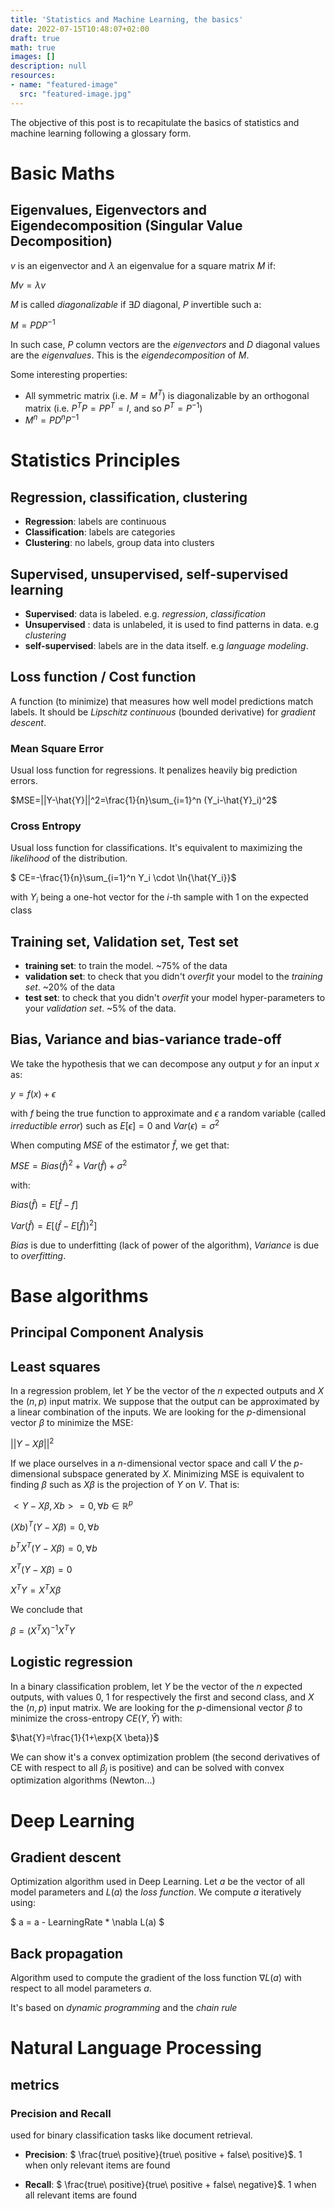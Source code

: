 ```yaml
---
title: 'Statistics and Machine Learning, the basics'
date: 2022-07-15T10:48:07+02:00
draft: true
math: true
images: []
description: null
resources:
- name: "featured-image"
  src: "featured-image.jpg"
---
```


The objective of this post is to recapitulate the basics of statistics and machine learning following a glossary form.


# Basic Maths 

## Eigenvalues, Eigenvectors and Eigendecomposition (Singular Value Decomposition)

$v$ is an eigenvector and $\lambda$ an eigenvalue for a square matrix $M$ if:

$Mv=\lambda v$

$M$ is called *diagonalizable* if $\exists D$ diagonal, $P$ invertible such a:

$M=PDP^{-1}$

In such case, $P$ column vectors are the *eigenvectors* and $D$ diagonal values are the *eigenvalues*. This is the *eigendecomposition* of $M$.

Some interesting properties:
* All symmetric matrix (i.e. $M=M^T$) is diagonalizable by an orthogonal matrix (i.e. $P^TP=PP^T=I$, and so $P^T=P^{-1}$)
* $M^n=PD^nP^{-1}$


# Statistics Principles


## Regression, classification, clustering

* __Regression__: labels are continuous
* __Classification__: labels are categories
* __Clustering__: no labels, group data into clusters

## Supervised, unsupervised, self-supervised learning

* __Supervised__: data is labeled. e.g. *regression*, *classification*
* __Unsupervised__ : data is unlabeled, it is used to find patterns in data. e.g *clustering*
* __self-supervised__: labels are in the data itself. e.g *language modeling*.

## Loss function / Cost function

A function (to minimize) that measures how well model predictions match labels. It should be *Lipschitz continuous* (bounded derivative) for *gradient descent*.

### Mean Square Error

Usual loss function for regressions. It penalizes heavily big prediction errors.

$MSE=||Y-\hat{Y}||^2=\frac{1}{n}\sum_{i=1}^n (Y_i-\hat{Y}_i)^2$

### Cross Entropy

Usual loss function for classifications. It's equivalent to maximizing the *likelihood* of the distribution.

$ CE=-\frac{1}{n}\sum_{i=1}^n  Y_i \cdot \ln{\hat{Y_i}}$

with $Y_i$ being a one-hot vector for the $i$-th sample with $1$ on the expected class

## Training set, Validation set, Test set

* __training set__: to train the model. ~75% of the data
* __validation set__: to check that you didn't *overfit* your model to the *training set*. ~20% of the data
* __test set__: to check that you didn't *overfit* your model hyper-parameters to your *validation set*. ~5% of the data.


## Bias, Variance and bias-variance trade-off

We take the hypothesis that we can decompose any output $y$ for an input $x$ as:

$y=f(x)+\epsilon$

with $f$ being the true function to approximate and $\epsilon$ a random variable (called *irreductible error*) such as $E[\epsilon]=0$ and $Var(\epsilon)=\sigma^2$

When computing *MSE* of the estimator $\hat{f}$, we get that:

$MSE=Bias(\hat{f})^2+Var(\hat{f})+\sigma^2$

with:

$Bias(\hat{f})=E[\hat{f}-f]$

$Var(\hat{f})=E[(\hat{f}-E[\hat{f}])^2]$

*Bias* is due to underfitting (lack of power of the algorithm), *Variance* is due to *overfitting*.


# Base algorithms

## Principal Component Analysis



## Least squares

In a regression problem, let $Y$ be the vector of the $n$ expected outputs and $X$ the $(n,p)$ input matrix. We suppose that the output can be approximated by a linear combination of the inputs. We are looking for the $p$-dimensional vector $\beta$ to minimize the MSE:

$||Y-X \beta||^2$

If we place ourselves in a $n$-dimensional vector space and call $V$ the $p$-dimensional subspace generated by $X$. Minimizing MSE is equivalent to finding $\beta$ such as $X\beta$ is the projection of $Y$ on $V$. That is:

$<Y-X\beta, Xb>=0, \forall b \in \mathbb{R}^p$

$(Xb)^T(Y-X\beta)=0, \forall b$

$b^TX^T(Y-X\beta)=0, \forall b$

$X^T(Y-X\beta)=0$

$X^TY=X^TX\beta$

We conclude that

$\beta=(X^TX)^{-1}X^TY$

## Logistic regression

In a binary classification problem, let $Y$ be the vector of the $n$ expected outputs, with values $0$, $1$ for respectively the first and second class, and $X$ the $(n,p)$ input matrix.  We are looking for the $p$-dimensional vector $\beta$ to minimize the cross-entropy $CE(Y,\hat{Y})$ with:

$\hat{Y}=\frac{1}{1+\exp{X \beta}}$

We can show it's a convex optimization problem (the second derivatives of CE with respect to all $\beta_j$ is positive) and can be solved with convex optimization algorithms (Newton...)


# Deep Learning


## Gradient descent

Optimization algorithm used in Deep Learning. Let $a$ be the vector of all model parameters and $L(a)$ the *loss function*. We compute $a$ iteratively using:

$
a = a - LearningRate * \nabla L(a)
$

## Back propagation

Algorithm used to compute the gradient of the loss function $\nabla L(a)$ with respect to all model parameters $a$.

It's based on *dynamic programming* and the *chain rule*


# Natural Language Processing

## metrics

### Precision and Recall

used for binary classification tasks like document retrieval.

* __Precision__: $ \frac{true\ positive}{true\ positive + false\ positive}$. 1 when only relevant items are found 

* __Recall__: $ \frac{true\ positive}{true\ positive + false\ negative}$. 1 when all relevant items are found


<!---
##  ------------- TODO ------------

* Language modeling
* Learning rate
* Learning rate schedule
* Regularization
* Cross-validation
* confusion matrix
* erreur de 1ere / 2eme espèce
* model hyper-parameters
* overfitting
* accuracy, precision, recall
* stochastic grad desc (batch)
* intervall de confiance
* one hot vector
* TODO: parralel python / sklearn / pytorch sur tous les cas pertinants
* p-valeur
* layers
* softmax
* relu...
* batch, epochs
* F1-SCORE

## Covariance

## Supervised, unsupervised, semi-supervised

## Test d'hypothese

## interval de confiance

## Cross-validation

## overfitting

## training-set, validation-set, test-set

# Machine learning principles

# ---- Algorithm

## ---- MCO
-->
